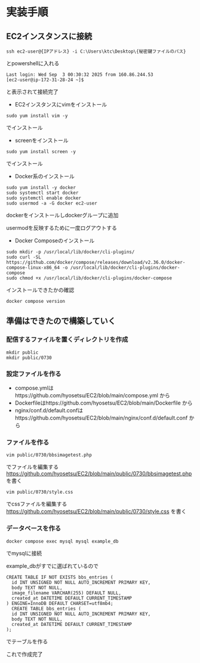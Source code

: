 # 実装手順
## EC2インスタンスに接続
```
ssh ec2-user@{IPアドレス} -i C:\Users\ktc\Desktop\{秘密鍵ファイルのパス}
```
とpowershellに入れる
```
Last login: Wed Sep  3 00:30:32 2025 from 160.86.244.53
[ec2-user@ip-172-31-28-24 ~]$
```
と表示されて接続完了

- EC2インスタンスにvimをインストール
```
sudo yum install vim -y
```
でインストール

- screenをインストール
```
sudo yum install screen -y
```
でインストール

- Docker系のインストール
```
sudo yum install -y docker
sudo systemctl start docker
sudo systemctl enable docker
sudo usermod -a -G docker ec2-user
```

dockerをインストールしdockerグループに追加

usermodを反映するために一度ログアウトする

- Docker Composeのインストール
```
sudo mkdir -p /usr/local/lib/docker/cli-plugins/
sudo curl -SL https://github.com/docker/compose/releases/download/v2.36.0/docker-compose-linux-x86_64 -o /usr/local/lib/docker/cli-plugins/docker-compose
sudo chmod +x /usr/local/lib/docker/cli-plugins/docker-compose
```
インストールできたかの確認
```
docker compose version
```

## 準備はできたので構築していく
### 配信するファイルを置くディレクトリを作成
```
mkdir public
mkdir public/0730
```

### 設定ファイルを作る
- compose.ymlはhttps://github.com/hyosetsu/EC2/blob/main/compose.yml から
- Dockerfileはhttps://github.com/hyosetsu/EC2/blob/main/Dockerfile から
- nginx/conf.d/default.confはhttps://github.com/hyosetsu/EC2/blob/main/nginx/conf.d/default.conf から

### ファイルを作る
```
vim public/0730/bbsimagetest.php
```
でファイルを編集する
https://github.com/hyosetsu/EC2/blob/main/public/0730/bbsimagetest.php
を書く

```
vim public/0730/style.css
```
でcssファイルを編集する
https://github.com/hyosetsu/EC2/blob/main/public/0730/style.css
を書く

### データベースを作る
```
docker compose exec mysql mysql example_db
```
でmysqlに接続

example_dbがすでに選ばれているので
```
CREATE TABLE IF NOT EXISTS bbs_entries (
  id INT UNSIGNED NOT NULL AUTO_INCREMENT PRIMARY KEY,
  body TEXT NOT NULL,
  image_filename VARCHAR(255) DEFAULT NULL,
  created_at DATETIME DEFAULT CURRENT_TIMESTAMP
) ENGINE=InnoDB DEFAULT CHARSET=utf8mb4;
  CREATE TABLE bbs_entries (
  id INT UNSIGNED NOT NULL AUTO_INCREMENT PRIMARY KEY,
  body TEXT NOT NULL,
  created_at DATETIME DEFAULT CURRENT_TIMESTAMP
);
```
でテーブルを作る

これで作成完了
